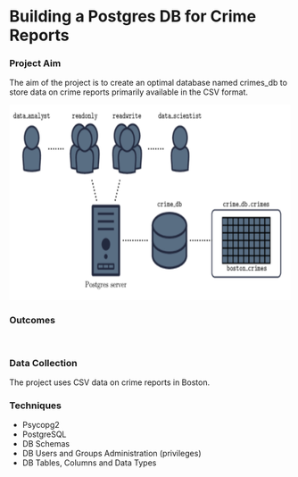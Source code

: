 # Building a Postgres DB for Crime Reports

### Project Aim
<p>The aim of the project is to create an optimal database named crimes_db to store data on crime reports primarily available in the CSV format.</p>
<img src="images/groups_overview.png" width="640" height="350">

### Outcomes
<br>

### Data Collection
<p>The project uses CSV data on crime reports in Boston.</p>

### Techniques
<ul>
    <li>Psycopg2</li>
    <li>PostgreSQL</li>
    <li>DB Schemas</li>
    <li>DB Users and Groups Administration (privileges)</li>
    <li>DB Tables, Columns and Data Types</li>
</ul>